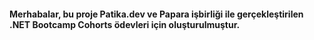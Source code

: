 #### Merhabalar, bu proje Patika.dev ve Papara işbirliği ile gerçekleştirilen .NET Bootcamp Cohorts ödevleri için oluşturulmuştur.

